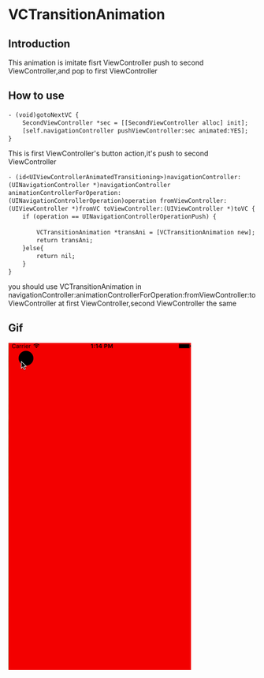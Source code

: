 # VCTransitionAnimation

## Introduction
This animation is imitate fisrt ViewController push to second ViewController,and pop to first ViewController

## How to use
```object-c
- (void)gotoNextVC {
    SecondViewController *sec = [[SecondViewController alloc] init];
    [self.navigationController pushViewController:sec animated:YES];
}
```
This is first ViewController's button action,it's push to second ViewController

```object-c
- (id<UIViewControllerAnimatedTransitioning>)navigationController:(UINavigationController *)navigationController animationControllerForOperation:(UINavigationControllerOperation)operation fromViewController:(UIViewController *)fromVC toViewController:(UIViewController *)toVC {
    if (operation == UINavigationControllerOperationPush) {

        VCTransitionAnimation *transAni = [VCTransitionAnimation new];
        return transAni;
    }else{
        return nil;
    }
}
```
you should use VCTransitionAnimation in navigationController:animationControllerForOperation:fromViewController:toViewController at first ViewController,second ViewController the same

## Gif
![](https://github.com/Yuzeyang/VCTransitionAnimation/raw/master/VCTransitionAnimation.gif)
